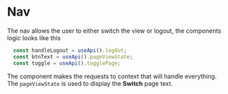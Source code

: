 # Nav

The nav allows the user to either switch the view or logout, the components logic looks like this

```JavaScript
  const handleLogout = useApi().logOut;
  const btnText = useApi().pageViewState;
  const toggle = useApi().togglePage;
```

The component makes the requests to context that will handle everything. The `pageViewState` is used to display the **Switch** page text.
